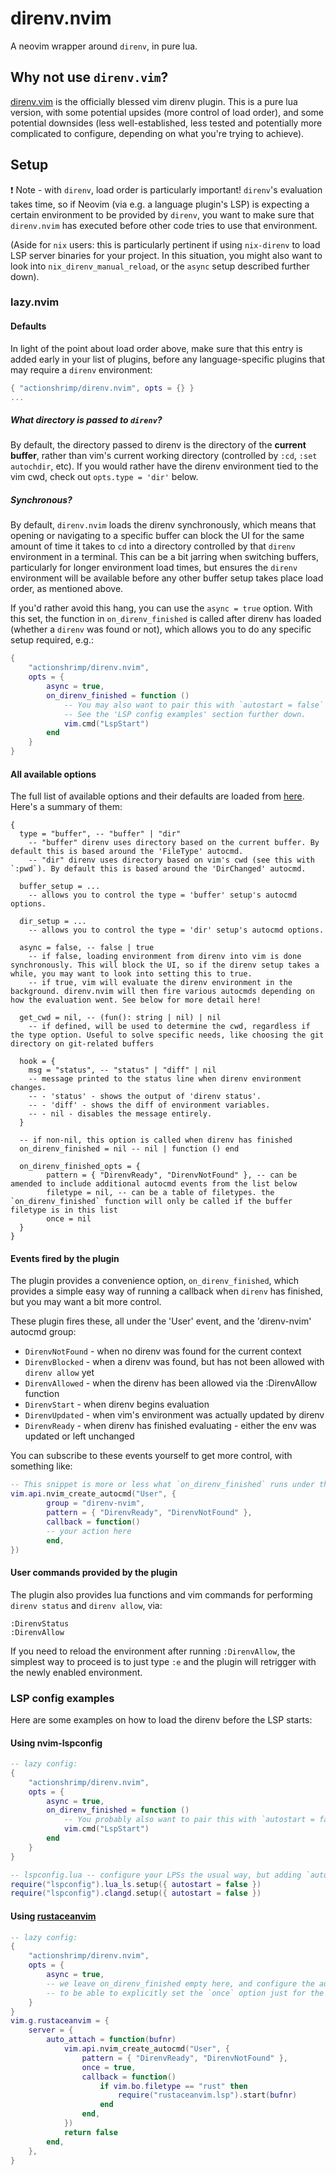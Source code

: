 # direnv.nvim

A neovim wrapper around `direnv`, in pure lua.

## Why not use `direnv.vim`?

[direnv.vim](https://github.com/direnv/direnv.vim) is the officially blessed vim direnv plugin. This is a pure lua version, with some potential upsides (more control of load order), and some potential downsides (less well-established, less tested and potentially more complicated to configure, depending on what you're trying to achieve).

## Setup

:exclamation: Note - with `direnv`, load order is particularly important! `direnv`'s evaluation takes time, so if Neovim (via e.g. a language plugin's LSP) is expecting a certain environment to be provided by `direnv`, you want to make sure that `direnv.nvim` has executed before other code tries to use that environment.

(Aside for `nix` users: this is particularly pertinent if using `nix-direnv` to load LSP server binaries for your project. In this situation, you might also want to look into `nix_direnv_manual_reload`, or the `async` setup described further down).

### lazy.nvim

#### Defaults

In light of the point about load order above, make sure that this entry is added early in your list of plugins, before any language-specific plugins that may require a `direnv` environment:

```lua
{ "actionshrimp/direnv.nvim", opts = {} }
...
```

##### What directory is passed to `direnv`?

By default, the directory passed to direnv is the directory of the __current buffer__, rather than vim's current working directory (controlled by `:cd`, `:set autochdir`, etc). If you would rather have the direnv environment tied to the vim cwd, check out `opts.type = 'dir'` below.

##### Synchronous?

By default, `direnv.nvim` loads the direnv synchronously, which means that opening or navigating to a specific buffer can block the UI for the same amount of time it takes to `cd` into a directory controlled by that `direnv` environment in a terminal. This can be a bit jarring when switching buffers, particularly for longer environment load times, but ensures the `direnv` environment will be available before any other buffer setup takes place load order, as mentioned above.

If you'd rather avoid this hang, you can use the `async = true` option. With this set, the function in `on_direnv_finished` is called after direnv has loaded (whether a `direnv` was found or not), which allows you to do any specific setup required, e.g.:

```lua
{
    "actionshrimp/direnv.nvim",
    opts = {
        async = true,
        on_direnv_finished = function ()
            -- You may also want to pair this with `autostart = false` in any `lspconfig` calls
            -- See the 'LSP config examples' section further down.
            vim.cmd("LspStart")
        end
    }
}
```

#### All available options

The full list of available options and their defaults are loaded from [here](./lua/direnv-nvim/opts.lua). Here's a summary of them:

```
{
  type = "buffer", -- "buffer" | "dir"
    -- "buffer" direnv uses directory based on the current buffer. By default this is based around the 'FileType' autocmd.
    -- "dir" direnv uses directory based on vim's cwd (see this with `:pwd`). By default this is based around the 'DirChanged' autocmd.

  buffer_setup = ...
    -- allows you to control the type = 'buffer' setup's autocmd options.

  dir_setup = ...
    -- allows you to control the type = 'dir' setup's autocmd options.

  async = false, -- false | true
    -- if false, loading environment from direnv into vim is done synchronously. This will block the UI, so if the direnv setup takes a while, you may want to look into setting this to true.
    -- if true, vim will evaluate the direnv environment in the background. direnv.nvim will then fire various autocmds depending on how the evaluation went. See below for more detail here!

  get_cwd = nil, -- (fun(): string | nil) | nil
    -- if defined, will be used to determine the cwd, regardless if the type option. Useful to solve specific needs, like choosing the git directory on git-related buffers

  hook = {
    msg = "status", -- "status" | "diff" | nil
    -- message printed to the status line when direnv environment changes.
    -- - 'status' - shows the output of 'direnv status'.
    -- - 'diff' - shows the diff of environment variables.
    -- - nil - disables the message entirely.
  }

  -- if non-nil, this option is called when direnv has finished
  on_direnv_finished = nil -- nil | function () end

  on_direnv_finished_opts = {
		pattern = { "DirenvReady", "DirenvNotFound" }, -- can be amended to include additional autocmd events from the list below
        filetype = nil, -- can be a table of filetypes. the `on_direnv_finished` function will only be called if the buffer filetype is in this list
        once = nil
  }
}
```

#### Events fired by the plugin

The plugin provides a convenience option, `on_direnv_finished`, which provides a simple easy way of running a callback when `direnv` has finished, but you may want a bit more control.

These plugin fires these, all under the 'User' event, and the 'direnv-nvim' autocmd group:

- `DirenvNotFound` - when no direnv was found for the current context
- `DirenvBlocked` - when a direnv was found, but has not been allowed with `direnv allow` yet
- `DirenvAllowed` - when the direnv has been allowed via the :DirenvAllow function
- `DirenvStart` - when direnv begins evaluation
- `DirenvUpdated` - when vim's environment was actually updated by direnv
- `DirenvReady` - when direnv has finished evaluating - either the env was updated or left unchanged

You can subscribe to these events yourself to get more control, with something like:

```lua
-- This snippet is more or less what `on_direnv_finished` runs under the hood.
vim.api.nvim_create_autocmd("User", {
        group = "direnv-nvim",
        pattern = { "DirenvReady", "DirenvNotFound" },
        callback = function()
        -- your action here
        end,
})
```

#### User commands provided by the plugin

The plugin also provides lua functions and vim commands for performing `direnv status` and `direnv allow`, via:

```
:DirenvStatus
:DirenvAllow
```

If you need to reload the environment after running `:DirenvAllow`, the simplest way to proceed is to just type `:e` and the plugin will retrigger with the newly enabled environment.

### LSP config examples

Here are some examples on how to load the direnv before the LSP starts:

#### Using nvim-lspconfig

``` lua
-- lazy config:
{
    "actionshrimp/direnv.nvim",
    opts = {
        async = true,
        on_direnv_finished = function ()
            -- You probably also want to pair this with `autostart = false` in any `lspconfig` calls - see 'LSP config examples' below!
            vim.cmd("LspStart")
        end
    }
}

-- lspconfig.lua -- configure your LPSs the usual way, but adding `autostart = false`
require("lspconfig").lua_ls.setup({ autostart = false })
require("lspconfig").clangd.setup({ autostart = false })
```

#### Using [rustaceanvim](https://github.com/mrcjkb/rustaceanvim)

``` lua
-- lazy config:
{
    "actionshrimp/direnv.nvim",
    opts = {
        async = true,
        -- we leave on_direnv_finished empty here, and configure the autocmd manually,
        -- to be able to explicitly set the `once` option just for the `rust` filetype.
    }
}
vim.g.rustaceanvim = {
    server = {
        auto_attach = function(bufnr)
            vim.api.nvim_create_autocmd("User", {
                pattern = { "DirenvReady", "DirenvNotFound" },
                once = true,
                callback = function()
                    if vim.bo.filetype == "rust" then
                        require("rustaceanvim.lsp").start(bufnr)
                    end
                end,
            })
            return false
        end,
    },
}
```
